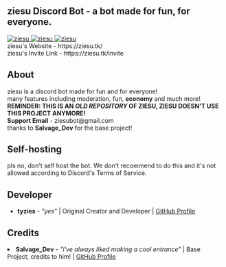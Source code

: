 <h2>ziesu Discord Bot - a bot made for fun, for everyone.</h2>
<a href="https://top.gg/bot/694178512843702362" >
  <img src="https://top.gg/api/widget/status/694178512843702362.svg" alt="ziesu" />
</a>
<a href="https://top.gg/bot/694178512843702362" >
  <img src="https://top.gg/api/widget/servers/694178512843702362.svg" alt="ziesu" />
</a>
<a href="https://top.gg/bot/694178512843702362" >
  <img src="https://top.gg/api/widget/upvotes/694178512843702362.svg" alt="ziesu" />
</a>
<br>
ziesu's Website - https://ziesu.tk/
<br>
ziesu's Invite Link - https://ziesu.tk/invite
<br>
<h2>About</h2>
ziesu is a discord bot made for fun and for everyone!
<br>
many features including moderation, fun, <strong>economy</strong> and much more!
<br>
<strong>REMINDER: THIS IS AN <em>OLD REPOSITORY</em> OF ZIESU, ZIESU DOESN'T USE THIS PROJECT ANYMORE!</strong>
<br>
<strong>Support Email</strong> - ziesubot@gmail.com
<br>
thanks to <strong>Salvage_Dev</strong> for the base project!
<h2>Self-hosting</h2>
pls no, don't self host the bot. We don't recommend to do this and it's not allowed according to Discord's Terms of Service.
<br>
<h2>Developer</h2>
<ul>
  <li><strong>tyzies</strong> - <em>"yes"</em> | Original Creator and Developer | <a href="https://github.com/tyzies">GitHub Profile</a></li>
</ul>
<h2>Credits</h2>
<li><strong>Salvage_Dev</strong> - <em>"i've always liked making a cool entrance"</em> | Base Project, credits to him! | <a href="https://github.com/Milo123459">GitHub Profile</a></li>
